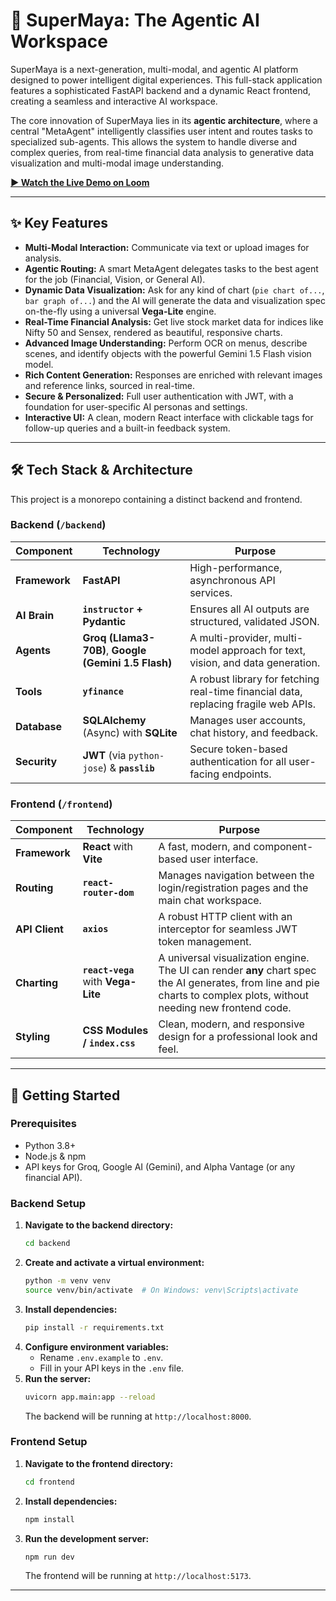 # 🚀 SuperMaya: The Agentic AI Workspace

SuperMaya is a next-generation, multi-modal, and agentic AI platform designed to power intelligent digital experiences. This full-stack application features a sophisticated FastAPI backend and a dynamic React frontend, creating a seamless and interactive AI workspace.

The core innovation of SuperMaya lies in its **agentic architecture**, where a central "MetaAgent" intelligently classifies user intent and routes tasks to specialized sub-agents. This allows the system to handle diverse and complex queries, from real-time financial data analysis to generative data visualization and multi-modal image understanding.

**[▶️ Watch the Live Demo on Loom](https://www.loom.com/your-video-link-here)**

---

## ✨ Key Features

*   **Multi-Modal Interaction:** Communicate via text or upload images for analysis.
*   **Agentic Routing:** A smart MetaAgent delegates tasks to the best agent for the job (Financial, Vision, or General AI).
*   **Dynamic Data Visualization:** Ask for any kind of chart (`pie chart of...`, `bar graph of...`) and the AI will generate the data and visualization spec on-the-fly using a universal **Vega-Lite** engine.
*   **Real-Time Financial Analysis:** Get live stock market data for indices like Nifty 50 and Sensex, rendered as beautiful, responsive charts.
*   **Advanced Image Understanding:** Perform OCR on menus, describe scenes, and identify objects with the powerful Gemini 1.5 Flash vision model.
*   **Rich Content Generation:** Responses are enriched with relevant images and reference links, sourced in real-time.
*   **Secure & Personalized:** Full user authentication with JWT, with a foundation for user-specific AI personas and settings.
*   **Interactive UI:** A clean, modern React interface with clickable tags for follow-up queries and a built-in feedback system.

---

## 🛠️ Tech Stack & Architecture

This project is a monorepo containing a distinct backend and frontend.

### **Backend (`/backend`)**

| Component      | Technology                                                              | Purpose                                                                                                                                                                 |
| -------------- | ----------------------------------------------------------------------- | ----------------------------------------------------------------------------------------------------------------------------------------------------------------------- |
| **Framework**  | **FastAPI**                                                             | High-performance, asynchronous API services.                                                                                                                            |
| **AI Brain**   | **`instructor` + Pydantic**                                             | Ensures all AI outputs are structured, validated JSON.                                                                                                                  |
| **Agents**     | **Groq (Llama3-70B)**, **Google (Gemini 1.5 Flash)**                      | A multi-provider, multi-model approach for text, vision, and data generation.                                                                                           |
| **Tools**      | **`yfinance`**                                                          | A robust library for fetching real-time financial data, replacing fragile web APIs.                                                                                     |
| **Database**   | **SQLAlchemy** (Async) with **SQLite**                                  | Manages user accounts, chat history, and feedback.                                                                                                                      |
| **Security**   | **JWT** (via `python-jose`) & **`passlib`**                               | Secure token-based authentication for all user-facing endpoints.                                                                                                        |

### **Frontend (`/frontend`)**

| Component      | Technology                                                              | Purpose                                                                                                                                                                 |
| -------------- | ----------------------------------------------------------------------- | ----------------------------------------------------------------------------------------------------------------------------------------------------------------------- |
| **Framework**  | **React** with **Vite**                                                 | A fast, modern, and component-based user interface.                                                                                                                     |
| **Routing**    | **`react-router-dom`**                                                  | Manages navigation between the login/registration pages and the main chat workspace.                                                                                    |
| **API Client** | **`axios`**                                                             | A robust HTTP client with an interceptor for seamless JWT token management.                                                                                             |
| **Charting**   | **`react-vega`** with **Vega-Lite**                                       | A universal visualization engine. The UI can render **any** chart spec the AI generates, from line and pie charts to complex plots, without needing new frontend code. |
| **Styling**    | **CSS Modules / `index.css`**                                           | Clean, modern, and responsive design for a professional look and feel.                                                                                                  |

---

## 🚀 Getting Started

### **Prerequisites**

*   Python 3.8+
*   Node.js & npm
*   API keys for Groq, Google AI (Gemini), and Alpha Vantage (or any financial API).

### **Backend Setup**

1.  **Navigate to the backend directory:**
    ```bash
    cd backend
    ```
2.  **Create and activate a virtual environment:**
    ```bash
    python -m venv venv
    source venv/bin/activate  # On Windows: venv\Scripts\activate
    ```
3.  **Install dependencies:**
    ```bash
    pip install -r requirements.txt
    ```
4.  **Configure environment variables:**
    *   Rename `.env.example` to `.env`.
    *   Fill in your API keys in the `.env` file.
5.  **Run the server:**
    ```bash
    uvicorn app.main:app --reload
    ```
    The backend will be running at `http://localhost:8000`.

### **Frontend Setup**

1.  **Navigate to the frontend directory:**
    ```bash
    cd frontend
    ```
2.  **Install dependencies:**
    ```bash
    npm install
    ```
3.  **Run the development server:**
    ```bash
    npm run dev
    ```
    The frontend will be running at `http://localhost:5173`.

---
